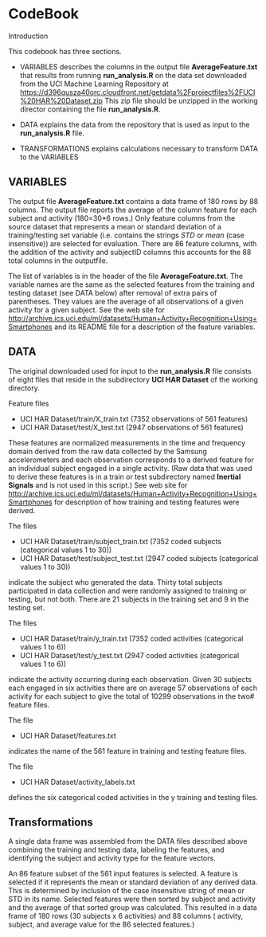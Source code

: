 # CodeBook 

Introduction

This codebook has three sections.  

* VARIABLES describes the columns in the output file **AverageFeature.txt** that results from running **run_analysis.R** on the data set downloaded from the UCI Machine Learning Repository at
https://d396qusza40orc.cloudfront.net/getdata%2Fprojectfiles%2FUCI%20HAR%20Dataset.zip  This zip file should be unzipped in the working director containing the file **run_analysis.R**.

* DATA explains the data from the repository that is used as input to the **run_analysis.R** file.

* TRANSFORMATIONS explains calculations necessary to transform DATA to the VARIABLES



## VARIABLES

The output file **AverageFeature.txt** contains a data frame of 180 rows by 88 columns.  The output file reports the average of the column feature for each subject and activity (180=30*6 rows.)  Only feature columns from the source dataset that represents a mean or standard deviation of a training/testing set variable (i.e. contains the strings *STD* or *mean* (case insensitive)) are selected for evaluation.  There are 86 feature columns, with the addition of the activity and subjectID columns this accounts for the 88 total columns in the outputfile. 

The list of variables is in the header of the file **AverageFeature.txt**.   The variable names are the same as the selected features from the training and testing  dataset (see DATA below) after removal of extra pairs of parentheses.  They values are the average of all observations of a given activity for a given subject.  See the web site for http://archive.ics.uci.edu/ml/datasets/Human+Activity+Recognition+Using+Smartphones and  its README file for a description of the feature variables.

## DATA

The original downloaded used for input to the **run_analysis.R** file  consists of eight files that reside in the subdirectory **UCI HAR Dataset** of the working directory.

Feature files
- UCI HAR Dataset/train/X_train.txt  (7352 observations of 561 features)
- UCI HAR Dataset/test/X_test.txt (2947 observations of 561 features)

These features are normalized measurements in the time and frequency domain derived from the raw data collected by the Samsung accelerometers and each observation corresponds to a derived feature for an individual subject engaged in a single activity.  (Raw data that was used to derive these features is in a train or test subdirectory named **Inertial Signals** and is not used in this script.)  See web site for http://archive.ics.uci.edu/ml/datasets/Human+Activity+Recognition+Using+Smartphones for description of how training and testing features were derived.

The files
- UCI HAR Dataset/train/subject_train.txt (7352 coded subjects (categorical values 1 to 30))
- UCI HAR Dataset/test/subject_test.txt (2947 coded subjects (categorical values 1 to 30)) 

indicate the subject who generated the data.  Thirty total subjects participated in data collection and were randomly assigned to training or testing, but not both.  There are 21 subjects in the training set and 9 in the testing set.

The files 
- UCI HAR Dataset/train/y_train.txt (7352 coded activities (categorical values 1 to 6)) 	
- UCI HAR Dataset/test/y_test.txt (2947 coded activities (categorical values 1 to 6))

indicate the activity occurring during each observation.   Given 30 subjects each engaged in six activities there are on average 57 observations of each activity for each subject to give the total of 10299 observations in the two# feature files. 

The file 
- UCI HAR Dataset/features.txt 

indicates the name of the 561 feature in training and testing feature files.

The file 
- UCI HAR Dataset/activity_labels.txt 

defines the six categorical coded activities in the y training and testing files. 

## Transformations
A single data frame was assembled from the DATA files described above combining the training and testing data, labeling the features, and identifying the subject and activity type for the feature vectors.

An 86 feature subset of the 561 input features is selected.  A feature is selected if it represents the mean or standard deviation of any derived  data.  This is determined by inclusion of the case insensitive string of mean or STD in its name.  Selected features were then sorted by subject and activity and the average of that sorted group was calculated.  This resulted in a data frame of 180 rows (30 subjects x 6 activities) and 88 columns ( activity, subject,  and average value for the 86 selected features.)
 
